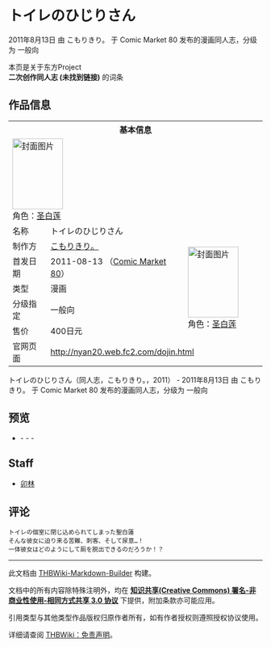 # トイレのひじりさん

<!-- source html: G:\repos\THBWiki-Markdown-Builder\THBWikiMarkdown\Temp\main\2\25\ns0%3A%E3%83%88%E3%82%A4%E3%83%AC%E3%81%AE%E3%81%B2%E3%81%98%E3%82%8A%E3%81%95%E3%82%93.html -->

2011年8月13日 由 こもりきり。 于 Comic Market 80 发布的漫画同人志，分级为 一般向

本页是关于东方Project  
 **二次创作同人志 (未找到链接)** 的词条

## 作品信息

<table><tbody><tr><th colspan="3">基本信息</th></tr><tr><td class="cover-artwork-mobile" colspan="2"><a href="./文件-トイレのひじりさん封面.jpg.md" class="image" title="封面图片"><img alt="封面图片" src="https://upload.thwiki.cc/thumb/f/fc/%E3%83%88%E3%82%A4%E3%83%AC%E3%81%AE%E3%81%B2%E3%81%98%E3%82%8A%E3%81%95%E3%82%93%E5%B0%81%E9%9D%A2.jpg/100px-%E3%83%88%E3%82%A4%E3%83%AC%E3%81%AE%E3%81%B2%E3%81%98%E3%82%8A%E3%81%95%E3%82%93%E5%B0%81%E9%9D%A2.jpg" decoding="async" loading="lazy" width="100" height="140" srcset="https://upload.thwiki.cc/thumb/f/fc/%E3%83%88%E3%82%A4%E3%83%AC%E3%81%AE%E3%81%B2%E3%81%98%E3%82%8A%E3%81%95%E3%82%93%E5%B0%81%E9%9D%A2.jpg/150px-%E3%83%88%E3%82%A4%E3%83%AC%E3%81%AE%E3%81%B2%E3%81%98%E3%82%8A%E3%81%95%E3%82%93%E5%B0%81%E9%9D%A2.jpg 1.5x, https://upload.thwiki.cc/thumb/f/fc/%E3%83%88%E3%82%A4%E3%83%AC%E3%81%AE%E3%81%B2%E3%81%98%E3%82%8A%E3%81%95%E3%82%93%E5%B0%81%E9%9D%A2.jpg/200px-%E3%83%88%E3%82%A4%E3%83%AC%E3%81%AE%E3%81%B2%E3%81%98%E3%82%8A%E3%81%95%E3%82%93%E5%B0%81%E9%9D%A2.jpg 2x" data-file-width="550" data-file-height="770"></a><div class="cover-char">角色：<a href="./圣白莲.md" title="圣白莲">圣白莲</a></div></td>
</tr><tr><td class="label">名称</td><td colspan="2"> トイレのひじりさん </td></tr><tr><td class="label">制作方</td><td><a href="./こもりきり。.md" title="こもりきり。">こもりきり。</a></td><td class="cover-artwork" rowspan="5" style="min-width:140px;"><a href="./文件-トイレのひじりさん封面.jpg.md" class="image" title="封面图片"><img alt="封面图片" src="https://upload.thwiki.cc/thumb/f/fc/%E3%83%88%E3%82%A4%E3%83%AC%E3%81%AE%E3%81%B2%E3%81%98%E3%82%8A%E3%81%95%E3%82%93%E5%B0%81%E9%9D%A2.jpg/100px-%E3%83%88%E3%82%A4%E3%83%AC%E3%81%AE%E3%81%B2%E3%81%98%E3%82%8A%E3%81%95%E3%82%93%E5%B0%81%E9%9D%A2.jpg" decoding="async" loading="lazy" width="100" height="140" srcset="https://upload.thwiki.cc/thumb/f/fc/%E3%83%88%E3%82%A4%E3%83%AC%E3%81%AE%E3%81%B2%E3%81%98%E3%82%8A%E3%81%95%E3%82%93%E5%B0%81%E9%9D%A2.jpg/150px-%E3%83%88%E3%82%A4%E3%83%AC%E3%81%AE%E3%81%B2%E3%81%98%E3%82%8A%E3%81%95%E3%82%93%E5%B0%81%E9%9D%A2.jpg 1.5x, https://upload.thwiki.cc/thumb/f/fc/%E3%83%88%E3%82%A4%E3%83%AC%E3%81%AE%E3%81%B2%E3%81%98%E3%82%8A%E3%81%95%E3%82%93%E5%B0%81%E9%9D%A2.jpg/200px-%E3%83%88%E3%82%A4%E3%83%AC%E3%81%AE%E3%81%B2%E3%81%98%E3%82%8A%E3%81%95%E3%82%93%E5%B0%81%E9%9D%A2.jpg 2x" data-file-width="550" data-file-height="770"></a><div class="cover-char">角色：<a href="./圣白莲.md" title="圣白莲">圣白莲</a></div></td>
</tr><tr><td class="label">首发日期</td><td>2011-08-13&#160;（<a href="/展会作品列表?e=Comic+Market%2380">Comic Market 80</a>）</td></tr><tr><td class="label">类型</td><td>漫画</td></tr><tr><td class="label">分级指定</td><td>一般向</td></tr><tr><td class="label">售价</td><td>400日元</td></tr>
<tr><td class="label">官网页面</td><td colspan="2"><a rel="nofollow" class="external free" href="http://nyan20.web.fc2.com/dojin.html">http://nyan20.web.fc2.com/dojin.html</a></td></tr></tbody></table>

トイレのひじりさん（同人志，こもりきり。，2011） - 2011年8月13日 由 こもりきり。 于 Comic Market 80 发布的漫画同人志，分级为 一般向

## 预览
- [](./文件-トイレのひじりさん预览图1.jpg.md)- [](./文件-トイレのひじりさん预览图2.jpg.md)- [](./文件-トイレのひじりさん预览图3.jpg.md)- [](./文件-トイレのひじりさん预览图4.jpg.md)


## Staff
- [卯林](./卯林.md)


## 评论
```
トイレの個室に閉じ込められてしまった聖白蓮
そんな彼女に迫り来る苦難、刺客、そして尿意…！
一体彼女はどのようにして厠を脱出できるのだろうか！？
```

  
  

  





---

此文档由 [THBWiki-Markdown-Builder](https://github.com/Delsin-Yu/THBWiki-Markdown-Builder) 构建。

文档中的所有内容除特殊注明外，均在 [**知识共享(Creative Commons) 署名-非商业性使用-相同方式共享 3.0 协议**](https://creativecommons.org/licenses/by-sa/3.0/deed.zh-hans) 下提供，附加条款亦可能应用。

引用类型与其他类型作品版权归原作者所有，如有作者授权则遵照授权协议使用。

详细请查阅 [THBWiki：免责声明](https://thbwiki.cc/THBWiki:%E5%85%8D%E8%B4%A3%E5%A3%B0%E6%98%8E)。

